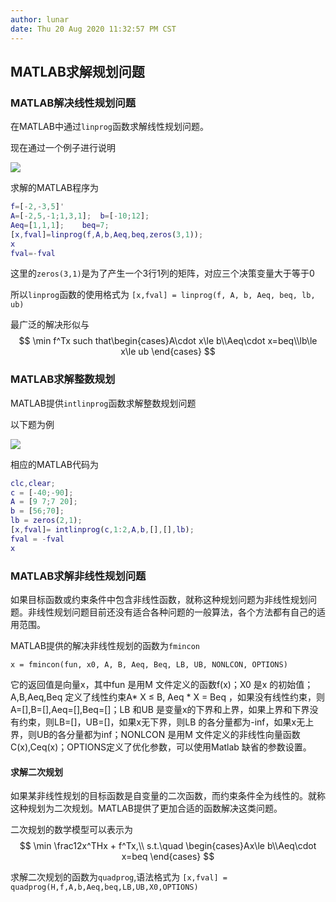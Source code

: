 ```yaml
---
author: lunar
date: Thu 20 Aug 2020 11:32:57 PM CST
---
```


## MATLAB求解规划问题

### MATLAB解决线性规划问题

在MATLAB中通过`linprog`函数求解线性规划问题。

现在通过一个例子进行说明

![](../screenshots/matlab6.png)

求解的MATLAB程序为

```matlab
f=[-2,-3,5]'
A=[-2,5,-1;1,3,1];  b=[-10;12];
Aeq=[1,1,1];    beq=7;
[x,fval]=linprog(f,A,b,Aeq,beq,zeros(3,1));
x
fval=-fval
```

这里的`zeros(3,1)`是为了产生一个3行1列的矩阵，对应三个决策变量大于等于0

所以`linprog`函数的使用格式为
`[x,fval] = linprog(f, A, b, Aeq, beq, lb, ub)`

最广泛的解决形似与
$$
\min f^Tx such that\begin{cases}A\cdot x\le b\\Aeq\cdot x=beq\\lb\le x\le ub \end{cases}
$$


### MATLAB求解整数规划

MATLAB提供`intlinprog`函数求解整数规划问题

以下题为例

![](https://img2020.cnblogs.com/blog/996313/202006/996313-20200608085524057-766954037.png)

相应的MATLAB代码为
```matlab
clc,clear;
c = [-40;-90];
A = [9 7;7 20];
b = [56;70];
lb = zeros(2,1);
[x,fval]= intlinprog(c,1:2,A,b,[],[],lb);
fval = -fval
x
```

### MATLAB求解非线性规划问题

如果目标函数或约束条件中包含非线性函数，就称这种规划问题为非线性规划问题。非线性规划问题目前还没有适合各种问题的一般算法，各个方法都有自己的适用范围。

MATLAB提供的解决非线性规划的函数为`fmincon`

`x = fmincon(fun, x0, A, B, Aeq, Beq, LB, UB, NONLCON, OPTIONS)`

它的返回值是向量x，其中fun 是用M 文件定义的函数f(x)；X0 是x
的初始值；A,B,Aeq,Beq 定义了线性约束A\* X ≤ B, Aeq \* X = Beq ，如果没有线性约束，则A=[],B=[],Aeq=[],Beq=[]；LB 和UB 是变量x的下界和上界，如果上界和下界没有约束，则LB=[]，UB=[]，如果x无下界，则LB 的各分量都为-inf，如果x无上界，则UB的各分量都为inf；NONLCON 是用M 文件定义的非线性向量函数C(x),Ceq(x)；OPTIONS定义了优化参数，可以使用Matlab 缺省的参数设置。

#### 求解二次规划

如果某非线性规划的目标函数是自变量的二次函数，而约束条件全为线性的。就称这种规划为二次规划。MATLAB提供了更加合适的函数解决这类问题。

二次规划的数学模型可以表示为
$$
\min \frac12x^THx + f^Tx,\\
s.t.\quad \begin{cases}Ax\le b\\Aeq\cdot x=beq \end{cases}
$$

求解二次规划的函数为`quadprog`,语法格式为
`[x,fval] = quadprog(H,f,A,b,Aeq,beq,LB,UB,X0,OPTIONS)`



